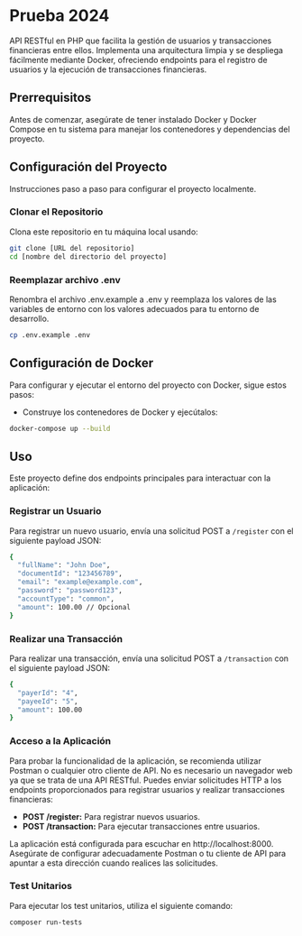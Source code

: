 
# Prueba 2024

API RESTful en PHP que facilita la gestión de usuarios y transacciones financieras entre ellos. Implementa una arquitectura limpia y se despliega fácilmente mediante Docker, ofreciendo endpoints para el registro de usuarios y la ejecución de transacciones financieras.

## Prerrequisitos

Antes de comenzar, asegúrate de tener instalado Docker y Docker Compose en tu sistema para manejar los contenedores y dependencias del proyecto.

## Configuración del Proyecto

Instrucciones paso a paso para configurar el proyecto localmente.

### Clonar el Repositorio

Clona este repositorio en tu máquina local usando:

```bash
git clone [URL del repositorio]
cd [nombre del directorio del proyecto]
```

### Reemplazar archivo .env

Renombra el archivo .env.example a .env y reemplaza los valores de las variables de entorno con los valores adecuados para tu entorno de desarrollo.
```bash
cp .env.example .env
```

## Configuración de Docker

Para configurar y ejecutar el entorno del proyecto con Docker, sigue estos pasos:

- Construye los contenedores de Docker y ejecútalos:

```bash
docker-compose up --build
```

## Uso

Este proyecto define dos endpoints principales para interactuar con la aplicación:

### Registrar un Usuario

Para registrar un nuevo usuario, envía una solicitud POST a `/register` con el siguiente payload JSON:

```bash
{
  "fullName": "John Doe",
  "documentId": "123456789",
  "email": "example@example.com",
  "password": "password123",
  "accountType": "common",
  "amount": 100.00 // Opcional
}
```

### Realizar una Transacción

Para realizar una transacción, envía una solicitud POST a `/transaction` con el siguiente payload JSON:

```bash
{
  "payerId": "4",
  "payeeId": "5",
  "amount": 100.00
}
```

### Acceso a la Aplicación

Para probar la funcionalidad de la aplicación, se recomienda utilizar Postman o cualquier otro cliente de API. No es necesario un navegador web ya que se trata de una API RESTful. Puedes enviar solicitudes HTTP a los endpoints proporcionados para registrar usuarios y realizar transacciones financieras:

- __POST /register:__ Para registrar nuevos usuarios.
- __POST /transaction:__ Para ejecutar transacciones entre usuarios.

La aplicación está configurada para escuchar en http://localhost:8000. Asegúrate de configurar adecuadamente Postman o tu cliente de API para apuntar a esta dirección cuando realices las solicitudes.

### Test Unitarios

Para ejecutar los test unitarios, utiliza el siguiente comando:

```bash
composer run-tests
```